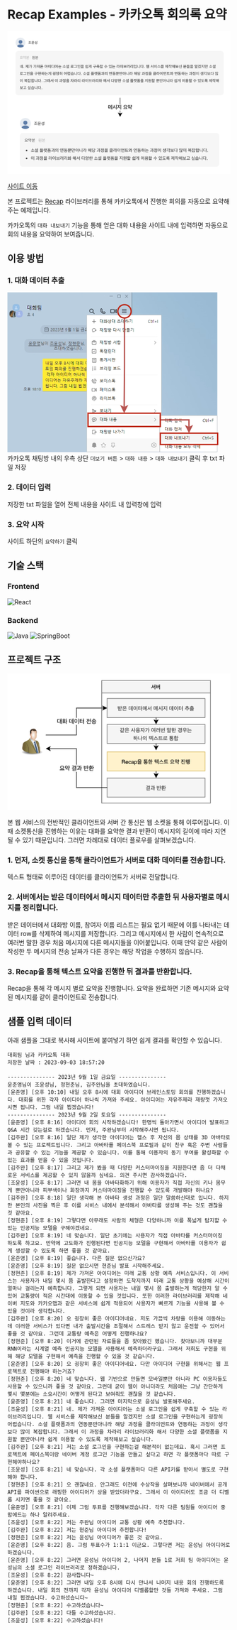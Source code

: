 # Recap Examples - 카카오톡 회의록 요약

![](./images/result.png)

[사이트 이동](https://recap-examples.junyoung.dev/)

본 프로젝트는 [Recap](https://github.com/team-recap/recap) 라이브러리를 통해 카카오톡에서 진행한 회의를 자동으로 요약해주는 예제입니다.

카카오톡의 `대화 내보내기` 기능을 통해 얻은 대화 내용을 사이트 내에 입력하면 자동으로 회의 내용을 요약하여 보여줍니다.


## 이용 방법
### 1. 대화 데이터 추출
![](./images/step1.png)<br>
카카오톡 채팅방 내의 우측 상단 `더보기 버튼` > `대화 내용` > `대화 내보내기` 클릭 후 txt 파일 저장

### 2. 데이터 입력
저장한 txt 파일을 열어 전체 내용을 사이트 내 입력창에 입력

### 3. 요약 시작
사이트 하단의 `요약하기` 클릭


## 기술 스택
### Frontend
![React](https://shields.io/badge/react-black?logo=react&style=for-the-badge)
### Backend
![Java](https://img.shields.io/badge/Java-ED8B00?style=for-the-badge&logo=openjdk&logoColor=white)
![SpringBoot](https://img.shields.io/badge/SpringBoot-6DB33F?style=for-the-badge&logo=Spring&logoColor=white)


## 프로젝트 구조
![](./images/structure.png)

본 웹 서비스의 전반적인 클라이언트와 서버 간 통신은 웹 소켓을 통해 이루어집니다. 이때 소켓통신을 진행하는 이유는 대화를 요약한 결과 반환이 메시지의 길이에 따라 지연될 수 있기 때문입니다. 그러면 차례대로 데이터 플로우를 살펴보겠습니다.
### 1. 먼저, 소켓 통신을 통해 클라이언트가 서버로 대화 데이터를 전송합니다.
텍스트 형태로 이루어진 데이터를 클라이언트가 서버로 전달합니다.
### 2. 서버에서는 받은 데이터에서 메시지 데이터만 추출한 뒤 사용자별로 메시지를 정리합니다.
받은 데이터에서 대화방 이름, 참여자 이름 리스트는 필요 없기 때문에 이를 나타내는 데이터 row를 삭제하여 메시지를 저장합니다. 그리고 메시지에서 한 사람이 연속적으로 여러번 말한 경우 처음 메시지에 다른 메시지들을 이어붙입니다. 이때 만약 같은 사람이 작성한 두 메시지의 전송 날짜가 다른 경우는 해당 작업을 수행하지 않습니다.
### 3. Recap을 통해 텍스트 요약을 진행한 뒤 결과를 반환합니다.
Recap을 통해 각 메시지 별로 요약을 진행합니다. 요약을 완료하면 기존 메시지와 요약된 메시지를 같이 클라이언트로 전송합니다.


## 샘플 입력 데이터
아래 샘플을 그대로 복사해 사이트에 붙여넣기 하면 쉽게 결과를 확인할 수 있습니다.
```
대회팀 님과 카카오톡 대화
저장한 날짜 : 2023-09-03 18:57:20

--------------- 2023년 9월 1일 금요일 ---------------
윤준영님이 조윤성님, 정현준님, 김주완님을 초대하였습니다.
[윤준영] [오후 10:10] 내일 오후 8시에 대회 아이디어 브레인스토밍 회의를 진행하겠습니다. 대회를 위한 각자 아이디어 하나씩 가져와 주세요. 아이디어는 자유주제라 재량껏 가져오시면 됩니다. 그럼 내일 뵙겠습니다!
--------------- 2023년 9월 2일 토요일 ---------------
[윤준영] [오후 8:16] 아이디어 회의 시작하겠습니다! 한명씩 돌아가면서 아이디어 발표하고 Q&A 시간 갖는걸로 하겠습니다. 먼저, 주완님부터 시작해주시면 됩니다.
[김주완] [오후 8:16] 일단 제가 생각한 아이디어는 헬스 후 자신의 몸 상태를 3D 아바타로 볼 수 있는 프로젝트입니다. 그리고 아바타를 페이스북 프로필과 같이 친구 혹은 주변 사람들과 공유할 수 있는 기능을 제공할 수 있습니다. 이를 통해 이용자의 동기 부여를 활성화할 수 있는 효과를 얻을 수 있을 것입니다.
[김주완] [오후 8:17] 그리고 제가 봤을 때 다양한 커스터마이징을 지원한다면 좀 더 다채로운 서비스를 제공할 수 있지 않을까 싶네요. 의견 주시면 감사하겠습니다.
[조윤성] [오후 8:17] 그러면 내 몸을 아바타화하기 위해 이용자가 직접 자신의 키나 몸무게 뿐만아니라 피부색이나 화장까지 커스터마이징을 진행할 수 있도록 개발해야 하나요?
[김주완] [오후 8:18] 일단 생각해 본 아바타 생성 과정은 일단 말씀하신대로 입니다. 하지만 본인의 사진을 찍은 후 이를 서비스 내에서 분석해서 아바타를 생성해 주는 것도 괜찮을 것 같아요.
[정현준] [오후 8:19] 그렇다면 아무래도 사람의 체형은 다양하니까 이를 폭넓게 탐지할 수 있는 인공지능 모델을 구해야겠네요.
[김주완] [오후 8:19] 네 맞습니다. 일단 초기에는 사용자가 직접 아바타를 커스터마이징 하도록 하고요. 만약에 고도화가 진행된다면 인공지능 모델을 구현해서 아바타를 이용자가 쉽게 생성할 수 있도록 하면 좋을 것 같아요.
[윤준영] [오후 8:19] 좋습니다. 다른 질문 없으신가요?
[윤준영] [오후 8:19] 질문 없으시면 현준님 발표 시작해주세요.
[정현준] [오후 8:19] 제가 가져온 아이디어는 미래 교통 상황 예측 서비스입니다. 이 서비스는 사용자가 내일 몇시 쯤 출발한다고 설정하면 도착지까지 미래 교통 상황을 예상해 시간이 얼마나 걸리는지 예측합니다. 그렇게 되면 사용자는 내일 몇시 쯤 출발하는게 적당한지 알 수 있어 교통량이 적은 시간대에 이동할 수 있을 것입니다. 또한 이러한 라이브러리를 제작해 네이버 지도와 카카오맵과 같은 서비스에 쉽게 적용되어 사용자가 빠르게 기능을 사용해 볼 수 있을 것이라 생각합니다.
[김주완] [오후 8:20] 오 굉장히 좋은 아이디어네요. 저도 가끔씩 차량을 이용해 이동하는데 이러한 서비스가 있다면 내가 출발시간을 조절해서 스트레스 받지 않고 운전할 수 있어서 좋을 것 같아요. 그런데 교통량 예측은 어떻게 진행하나요?
[정현준] [오후 8:20] 이거에 관련된 자료들을 좀 찾아봤긴 했습니다. 찾아보니까 대부분 RNN이라는 시계열 예측 인공지능 모델을 사용해서 예측하더라구요. 그래서 저희도 구현을 위해 해당 모델을 구현해서 예측을 진행할 수 있을 것 같습니다.
[윤준영] [오후 8:20] 오 굉장히 좋은 아이디어네요. 다만 아이디어 구현을 위해서는 웹 프로젝트로 진행해야 하는거죠?
[정현준] [오후 8:20] 네 맞습니다. 웹 기반으로 만들면 모바일뿐만 아니라 PC 이용자들도 사용할 수 있으니까 좋을 것 같아요. 그런데 굳이 웹이 아니더라도 처음에는 그냥 간단하게 몇시 몇분에는 소요시간이 어떻게 된다고 보여줘도 괜찮을 것 같습니다.
[윤준영] [오후 8:21] 네 좋습니다. 그러면 마지막으로 윤성님 발표해주세요.
[조윤성] [오후 8:21] 네. 제가 가져온 아이디어는 소셜 로그인을 쉽게 구축할 수 있는 라이브러리입니다. 웹 서비스를 제작해보신 분들을 알겠지만 소셜 로그인을 구현하는게 굉장히 어렵습니다. 소셜 플랫폼과의 연동뿐만아니라 해당 과정을 클라이언트와 연동하는 과정이 생각보다 많이 복잡합니다. 그래서 이 과정을 차라리 라이브러리화 해서 다양한 소셜 플랫폼을 지원할 뿐만아니라 쉽게 이용할 수 있도록 제작해보고 싶습니다.
[김주완] [오후 8:21] 저는 소셜 로그인을 구현하는걸 해본적이 없는데요. 혹시 그러면 프로젝트에 페이스북이랑 네이버 계정 로그인 기능을 만들고 싶다고 하면 각 플랫폼마다 따로 구현해야하나요?
[조윤성] [오후 8:21] 네 맞습니다. 각 소셜 플랫폼마다 다른 API키를 받아서 별도로 구현해야 합니다.
[정현준] [오후 8:21] 오 괜찮네요. 안그래도 이전에 수상작을 살펴보니까 네이버에서 공개 API를 파이썬으로 래핑한 아이디어가 상을 받았더라구요. 그래서 이 아이디어도 조금 더 디벨롭 시키면 좋을 것 같아요.
[윤준영] [오후 8:21] 이제 그럼 투표를 진행해보겠습니다. 각자 다른 팀원들 아이디어 중 맘에드는 하나 알려주세요.
[조윤성] [오후 8:22] 저는 주완님 아이디어 교통 상황 예측 추천합니다.
[김주완] [오후 8:22] 저는 현준님 아이디어 추천합니다!
[정현준] [오후 8:22] 저는 윤성님 아이디어가 좋은 것 같아요.
[윤준영] [오후 8:22] 음. 그럼 투표수가 1:1:1 이군요. 그렇다면 저는 윤성님 아이디어로 하겠습니다.
[윤준영] [오후 8:22] 그러면 윤성님 아이디어 2, 나머지 분들 1로 저희 팀 아이디어는 윤성님의 소셜 로그인 라이브러리로 정하겠습니다.
[조윤성] [오후 8:22] 감사합니다~
[윤준영] [오후 8:22] 그러면 내일 오후 8시에 다시 만나서 나머지 내용 회의 진행하도록 하겠습니다. 내일 회의 전까지 각자 윤성님 아이디어 디벨롭할만 것들 가져와 주세요. 그럼 내일 뵙겠습니다. 수고하셨습니다~
[정현준] [오후 8:22] 수고하셨습니다~
[김주완] [오후 8:22] 다들 수고하셨습니다.
[조윤성] [오후 8:22] 수고하셨습니다!
```
